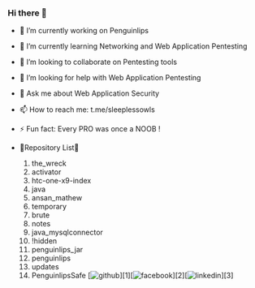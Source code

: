 ### Hi there 👋


- 🔭 I’m currently working on Penguinlips
- 🌱 I’m currently learning Networking and Web Application Pentesting
- 👯 I’m looking to collaborate on Pentesting tools
- 🤔 I’m looking for help with Web Application Pentesting
- 💬 Ask me about Web Application Security
- 📫 How to reach me: t.me/sleeplessowls
- ⚡ Fun fact: Every PRO was once a NOOB !

- 🔰Repository List🔰

  1.  the_wreck
  2.  activator
  3.  htc-one-x9-index
  4.  java
  5.  ansan_mathew
  6.  temporary
  7.  brute
  8.  notes
  9.  java_mysqlconnector
  10. !hidden
  11. penguinlips_jar
  12. penguinlips
  13. updates
  14. PenguinlipsSafe
[![github](https://cloud.githubusercontent.com/assets/17016297/18839843/0e06a67a-83d2-11e6-993a-b35a182500e0.png)][1][![facebook](https://cloud.githubusercontent.com/assets/17016297/18839836/0a06deb4-83d2-11e6-8078-1d0974af0f63.png)][2][![linkedin](https://cloud.githubusercontent.com/assets/17016297/18839848/0fc7e74e-83d2-11e6-8c6a-277fc9d6e067.png)][3]
